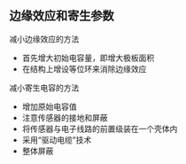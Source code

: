  

  

  

  

## 边缘效应和寄生参数

减小边缘效应的方法

- 首先增大初始电容量，即增大极板面积
- 在结构上增设等位环来消除边缘效应

减小寄生电容的方法

- 增加原始电容值
- 注意传感器的接地和屏蔽
- 将传感器与电子线路的前置级装在一个壳体内
- 采用“驱动电缆”技术
- 整体屏蔽